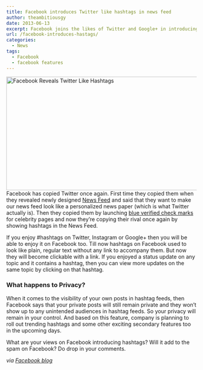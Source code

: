 ```yaml
---
title: Facebook introduces Twitter like hashtags in news feed
author: theambitiousgy
date: 2013-06-13
excerpt: Facebook joins the likes of Twitter and Google+ in introducing Hastags being clickable links. These will allow users to click on hastags and get access to all updates featuring that particular hashtag.
url: /facebook-introduces-hastags/
categories:
  - News
tags:
  - Facebook
  - facebook features
---
```

[<img class="aligncenter size-full wp-image-75537" alt="Facebook Reveals Twitter Like Hashtags" src="http://cdn.devilsworkshop.org/files/2013/06/NBAFinals061113-copy.png" width="600" height="300" />][1]Facebook has copied Twitter once again. First time they copied them when they revealed newly designed [News Feed][2] and said that they want to make our news feed look like a personalized news paper (which is what Twitter actually is). Then they copied them by launching [blue verified check marks][3] for celebrity pages and now they&#8217;re copying their rival once again by showing hashtags in the News Feed.

If you enjoy #hashtags on Twitter, Instagram or Google+ then you will be able to enjoy it on Facebook too. Till now hashtags on Facebook used to look like plain, regular text without any link to accompany them. But now they will become clickable with a link. If you enjoyed a status update on any topic and it contains a hashtag, then you can view more updates on the same topic by clicking on that hashtag.

### What happens to Privacy?

When it comes to the visibility of your own posts in hashtag feeds, then Facebook says that your private posts will still remain private and they won&#8217;t show up to any unintended audiences in hashtag feeds. So your privacy will remain in your control. And based on this feature, company is planning to roll out trending hashtags and some other exciting secondary features too in the upcoming days.

What are your views on Facebook introducing hashtags? Will it add to the spam on Facebook? Do drop in your comments.

*via <a href="http://newsroom.fb.com/News/633/Public-Conversations-on-Facebook" onclick="_gaq.push(['_trackEvent', 'outbound-article', 'http://newsroom.fb.com/News/633/Public-Conversations-on-Facebook', 'Facebook blog']);" >Facebook blog</a>*

 [1]: http://cdn.devilsworkshop.org/files/2013/06/NBAFinals061113-copy.png
 [2]: http://devilsworkshop.org/news/facebook-new-design-news-feed-march-7/71905/
 [3]: http://devilsworkshop.org/news/facebook-verified-profiles/74830/
